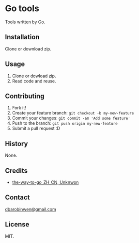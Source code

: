 # Go tools

Tools written by Go.

## Installation

Clone or download zip.

## Usage

1. Clone or dowload zip.
2. Read code and reuse.

## Contributing

1. Fork it!
2. Create your feature branch: `git checkout -b my-new-feature`
3. Commit your changes: `git commit -am 'Add some feature'`
4. Push to the branch: `git push origin my-new-feature`
5. Submit a pull request :D

## History

None.

## Credits

* [the-way-to-go_ZH_CN, Unknwon](https://github.com/Unknwon/the-way-to-go_ZH_CN)

## Contact

dbarobinwen@gmail.com

## License

MIT.
